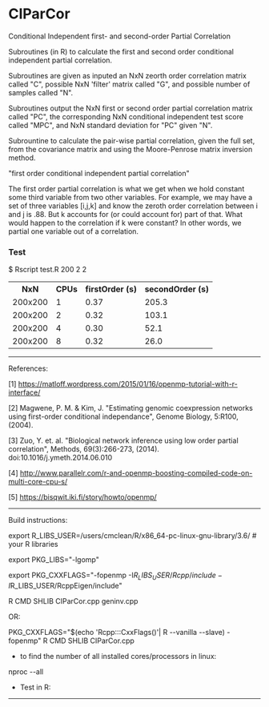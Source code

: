 # CIParCor
Conditional Independent first- and second-order Partial Correlation 

Subroutines (in R) to calculate the first and second order conditional independent partial correlation. 

Subroutines are given as inputed an NxN zeorth order correlation matrix called "C", possible NxN 'filter' matrix called "G", and possible number of samples called "N". 

Subroutines output the NxN first or second order partial correlation matrix called "PC", the corresponding 
NxN conditional independent test score called "MPC", and NxN standard deviation for "PC" given "N".

Subrountine to calculate the pair-wise partial correlation, given the full set, from the covariance matrix and using the Moore-Penrose matrix inversion method.

"first order conditional independent partial correlation"


The first order partial correlation is what we get when we hold constant some third variable from two other variables. For example,  we may have a set of three variables [i,j,k] and know the zeroth order correlation between i and j is .88. But k accounts for (or could account for) part of that. What would happen to the correlation if k were constant? In other words, 
we partial one variable out of a correlation.

### Test

$ Rscript test.R 200 2 2

<table class="tg">
  <tr>
    <th class="tg-yw4l"><b>NxN</b></th>
    <th class="tg-yw4l"><b>CPUs</b></th>
    <th class="tg-yw4l"><b>firstOrder (s)</b></th>
     <th class="tg-yw41"><b>secondOrder (s)</b></th>
  </tr>
  <tr>
    <td class="tg-yw4l">200x200</td>
    <td class="tg-yw4l">1</td>
    <td class="tg-yw4l">0.37</td>
     <td class="tg-yw41">205.3</td>
</tr>
  <tr>
    <td class="tg-yw4l">200x200</td>
    <td class="tg-yw4l">2</td>
    <td class="tg-yw4l">0.32</td>
     <td class="tg-yw41">103.1</td>
</tr>
  <tr>
    <td class="tg-yw4l">200x200</td>
    <td class="tg-yw4l">4</td>
    <td class="tg-yw4l">0.30</td>
     <td class="tg-yw41">52.1</td>
</tr>
  <tr>
    <td class="tg-yw4l">200x200</td>
    <td class="tg-yw4l">8</td>
    <td class="tg-yw4l">0.32</td>
     <td class="tg-yw41">26.0</td>
</tr>
</table>

---

References:

[1] https://matloff.wordpress.com/2015/01/16/openmp-tutorial-with-r-interface/

[2] Magwene, P. M. & Kim, J. "Estimating genomic coexpression networks using first-order conditional independance", Genome Biology, 5:R100, (2004).

[3] Zuo, Y. et. al. "Biological network inference using low order partial correlation", Methods, 69(3):266-273, (2014). doi:10.1016/j.ymeth.2014.06.010

[4] http://www.parallelr.com/r-and-openmp-boosting-compiled-code-on-multi-core-cpu-s/

[5] https://bisqwit.iki.fi/story/howto/openmp/

---

Build instructions:

export R_LIBS_USER=/users/cmclean/R/x86_64-pc-linux-gnu-library/3.6/ # your R libraries

export PKG_LIBS="-lgomp"

export PKG_CXXFLAGS="-fopenmp -I$R_LIBS_USER/Rcpp/include -I$R_LIBS_USER/RcppEigen/include"

R CMD SHLIB CIParCor.cpp geninv.cpp

OR:

PKG_CXXFLAGS="$(echo 'Rcpp:::CxxFlags()'| R --vanilla --slave) -fopenmp" R CMD SHLIB CIParCor.cpp

* to find the number of all installed cores/processors in linux: 

nproc --all

* Test in R:

---

